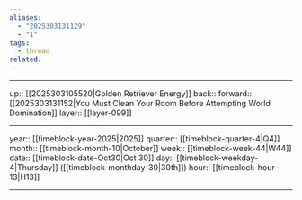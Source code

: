 ```yaml
---
aliases:
  - "2025303131129"
  - "1"
tags:
  - thread
related:
---
```




***

up:: [[2025303105520|Golden Retriever Energy]]
back:: 
forward:: [[2025303131152|You Must Clean Your Room Before Attempting World Domination]]
layer:: [[layer-099]]

***

year:: [[timeblock-year-2025|2025]]
quarter:: [[timeblock-quarter-4|Q4]]
month:: [[timeblock-month-10|October]]
week:: [[timeblock-week-44|W44]]
date:: [[timeblock-date-Oct30|Oct 30]]
day:: [[timeblock-weekday-4|Thursday]] ([[timeblock-monthday-30|30th]])
hour:: [[timeblock-hour-13|H13]]

***
